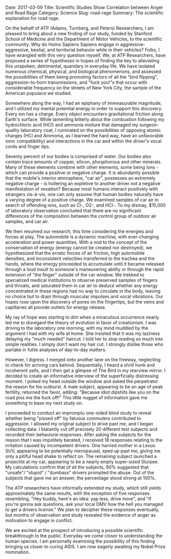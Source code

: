 Date: 2017-03-09
Title: Scientific Studies Show Correlation between Anger and Road Rage
Category: Science
Slug: road-rage
Summary: The scientific explanation for road rage.

On the behalf of ATP (Adams, Turnberg, and Peters) Researchers, I am pleased to bring about a new finding of our study, funded by Stanford School of Medicine and the Department of Motor Vehicles, to the scientific community.  Why do Homo Sapiens Sapiens engage in aggressive-aggressive, bestial, and territorial behavior while in their vehicles?  Folks, I have wrangled with this very question myself.  We, at ATP Researchers, have proposed a series of hypotheses in hopes of finding the key to alleviating this unspoken, detrimental, quandary in everyday life.  We have isolated numerous chemical, physical, and biological phenomenons, and assessed the possibilities of them being promoting factors of all the "bird flipping", aggression-to-horn transmissions, and "fuck you!"s that occur with considerable frequency on the streets of New York City, the sample of the American populace we studied.  

Somewhere along the way, I had an epiphany of immeasurable magnitude, and I utilized my mental potential energy in order to support this discovery.  Every ion has a charge.  Every object encounters gravitational friction along Earth's surface.  While lamenting bitterly about the combustion following my hydrochloric acid (HCl) and ammonia mixture that damaged my surgeon-quality laboratory coat, I ruminated on the possibilities of opposing atomic charges (HCl and Ammonia, as I learned the hard way, have an unfavorable ionic compatibility) and interactions in the car and within the driver's  vocal cords and finger tips.  

Seventy percent of our bodies is comprised of water.  Our bodies also contain trace amounts of copper, silicon, phosphorous and other minerals.  Many of these elements combine with other elements, some being ions - which can provide a positive or negative charge.  It is abundantly possible that the mobile's interior atmosphere, "car air", possesses an extremely negative charge - is hollering an expletive to another driver not a negative manifestation of vexation?  Because most humans interact positively with strangers vis-à-vis, one can only assume that human bodies naturally have a varying degree of a positive charge.  We examined samples of car air in search of offending ions, such as Cl-, O2-, and HCl-.  To my dismay, $15,000 of laboratory observation concluded that there are no significant differences of the composition between the control group of outdoor air samples, and car air.

We then resumed our research, this time considering the energies and forces at play.  The automobile is a dynamic machine, with ever-changing acceleration and power quantities.  With a nod to the concept of the conservation of energy (energy cannot be created nor destroyed), we hypothesized that the erratic forces of air friction, high automobile densities, and inconsistent velocities transferred to the trachea and the hands, where the energy proceeded to accumulate until it became released through a loud insult to someone's maneuvering ability or through the rapid extension of "the finger" outside of the car window.  We trekked to specialized medical institutions to observe preserved samples of fingers and throats, and saturated them in car air to deduce whether any energy concentrated in these regions had no way to circulate in the body, leaving no choice but to drain through muscular impulses and vocal vibrations.  Our hopes rose upon the discovery of pores on the fingertips, but the veins and capillaries all provide outlets for energy release.

My ray of hope was starting to dim when a miraculous occurrence nearly led me to disregard the theory of evolution in favor of creationism.  I was driving to the laboratory one morning, with my mind muddled by the argument I had with my wife at home.  She insisted that it was my laziness delaying my "much needed" haircut.  I told her to stop reading so much into simple realities.  I simply don't want my hair cut.  I strongly dislike those who partake in futile analyses of day-to-day matters.

However, I digress.  I merged onto another lane on the freeway, neglecting to check for arriving cars behind.  Sequentially, I heard a shrill honk and incoherent yells, and I then get a glimpse of The Bird in my rearview mirror.  I decided to create an informative interview of the superficially distressing moment.  I poked my head outside the window and asked the perpetrator the reason for his outburst.  A male subject, appearing to be an age of peak fertility, returned the favor, adding: "Because idiot dipshits like you on the road piss me the fuck off!"  This little nugget of information gave me something to base my next study on.

I proceeded to conduct an impromptu one-sided blind study to reveal whether being "pissed off" by fatuous commuters contributed to aggression.  I allowed my original subject to drive past me, and I began collecting data.  I blatantly cut off precisely 20 different test subjects and recorded their behavioral responses.  After asking the subjects for the reason that I was impolitely berated, I received 18 responses relating to the irritation caused by incompetent drivers.  One harried mother in a Lexus SUV, appearing to be potentially menopausal, sped up past me, giving me only a pitiful head shake to reflect on.  The remaining subject launched a projectile at my car, appearing to be a nearly empty super-sized Slurpee.  My calculations confirm that of all the subjects, 90% suggested that "unsafe"/ "stupid" / "dumbass" drivers prompted the abuse.  Out of the subjects that gave me an answer, the percentage stood strong at 100%.

The ATP researchers have informally extended my study, which still yields approximately the same results, with the exception of five responses resembling, "Hey buddy, here's an idea: yap less, drive more", and "If you're gonna ask questions, ask your local DMV how the hell you managed to get a drivers license."  We plan to decipher these responses eventually, but months of observation and study revealed the evidence of anger as motivation to engage in conflict.

We are excited at the prospect of introducing a possible scientific breakthrough to the public.  Everyday we come closer to understanding the human species.  I am personally examining the possibility of this finding bringing us closer to curing AIDS.  I am now eagerly awaiting my Nobel Prize nomination.
